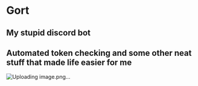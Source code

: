# Gort
## My stupid discord bot
## Automated token checking and some other neat stuff that made life easier for me
![Uploading image.png…]()
